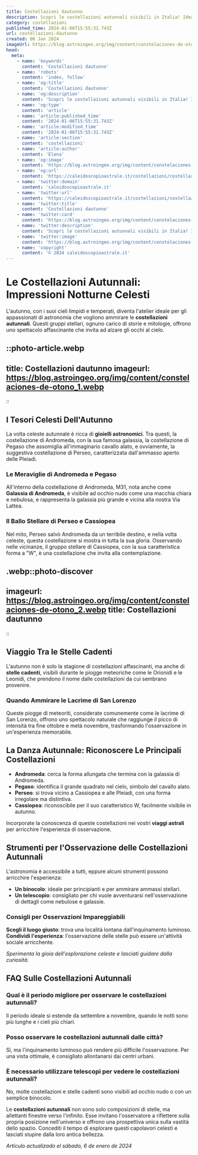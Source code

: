 ```yaml
---
title: Costellazioni dautunno
description: Scopri le costellazioni autunnali visibili in Italia! Ideale per gli appassionati di astronomia che amano osservare il cielo di stagione.
category: costellazioni
published_time: 2024-01-06T15:55:31.743Z
url: costellazioni-dautunno
created: 06 Jan 2024
imageUrl: https://blog.astroingeo.org/img/content/constelaciones-de-otono_1.webp
head:
  meta:
    - name: 'keywords'
      content: 'Costellazioni dautunno'
    - name: 'robots'
      content: 'index, follow'
    - name: 'og:title'
      content: 'Costellazioni dautunno'
    - name: 'og:description'
      content: 'Scopri le costellazioni autunnali visibili in Italia! Ideale per gli appassionati di astronomia che amano osservare il cielo di stagione.'
    - name: 'og:type'
      content: 'article'
    - name: 'article:published_time'
      content: '2024-01-06T15:55:31.743Z'
    - name: 'article:modified_time'
      content: '2024-01-06T15:55:31.743Z'
    - name: 'article:section'
      content: 'costellazioni'
    - name: 'article:author'
      content: 'Elena'
    - name: 'og:image'
      content: 'https://blog.astroingeo.org/img/content/constelaciones-de-otono_1.webp'
    - name: 'og:url'
      content: 'https://caleidoscopioastrale.it/costellazioni/costellazioni-dautunno'
    - name: 'twitter:domain'
      content: 'caleidoscopioastrale.it'
    - name: 'twitter:url'
      content: 'https://caleidoscopioastrale.it/costellazioni/costellazioni-dautunno'
    - name: 'twitter:title'
      content: 'Costellazioni dautunno'
    - name: 'twitter:card'
      content: 'https://blog.astroingeo.org/img/content/constelaciones-de-otono_1.webp'
    - name: 'twitter:description'
      content: 'Scopri le costellazioni autunnali visibili in Italia! Ideale per gli appassionati di astronomia che amano osservare il cielo di stagione.'
    - name: 'twitter:image'
      content: 'https://blog.astroingeo.org/img/content/constelaciones-de-otono_1.webp'
    - name: 'copyright'
      content: '© 2024 caleidoscopioastrale.it'
---
```

# Le Costellazioni Autunnali: Impressioni Notturne Celesti

L'autunno, con i suoi cieli limpidi e temperati, diventa l'atelier ideale per gli appassionati di astronomia che vogliono ammirare le **costellazioni autunnali**. Questi gruppi stellari, ognuno carico di storie e mitologie, offrono uno spettacolo affascinante che invita ad alzare gli occhi al cielo.

::photo-article.webp
---
title: Costellazioni dautunno
imageurl: https://blog.astroingeo.org/img/content/constelaciones-de-otono_1.webp
---
::

## I Tesori Celesti Dell'Autunno
La volta celeste autunnale è ricca di **gioielli astronomici**. Tra questi, la costellazione di Andromeda, con la sua famosa galassia, la costellazione di Pegaso che assomiglia all'immaginario cavallo alato, e ovviamente, la suggestiva costellazione di Perseo, caratterizzata dall'ammasso aperto delle Pleiadi.

### Le Meraviglie di Andromeda e Pegaso
All'interno della costellazione di Andromeda, M31, nota anche come **Galassia di Andromeda**, è visibile ad occhio nudo come una macchia chiara e nebulosa, e rappresenta la galassia più grande e vicina alla nostra Via Lattea.

### Il Ballo Stellare di Perseo e Cassiopea
Nel mito, Perseo salvò Andromeda da un terribile destino, e nella volta celeste, questa costellazione si mostra in tutta la sua gloria. Osservando nelle vicinanze, il gruppo stellare di Cassiopea, con la sua caratteristica forma a "W", è una costellazione che invita alla contemplazione.

.webp::photo-discover
---
imageurl: https://blog.astroingeo.org/img/content/constelaciones-de-otono_2.webp
title: Costellazioni dautunno
---
::

## Viaggio Tra le Stelle Cadenti
L'autunno non è solo la stagione di costellazioni affascinanti, ma anche di **stelle cadenti**, visibili durante le piogge meteoriche come le Orionidi e le Leonidi, che prendono il nome dalle costellazioni da cui sembrano provenire.

### Quando Ammirare le Lacrime di San Lorenzo
Queste piogge di meteoriti, considerate comunemente come le lacrime di San Lorenzo, offrono uno spettacolo naturale che raggiunge il picco di intensità tra fine ottobre e metà novembre, trasformando l'osservazione in un'esperienza memorabile.

## La Danza Autunnale: Riconoscere Le Principali Costellazioni

- **Andromeda**: cerca la forma allungata che termina con la galassia di Andromeda.
- **Pegaso**: identifica il grande quadrato nel cielo, simbolo del cavallo alato.
- **Perseo**: si trova vicino a Cassiopea e alle Pleiadi, con una forma irregolare ma distintiva.
- **Cassiopea**: riconoscibile per il suo caratteristico W, facilmente visibile in autunno.

Incorporate la conoscenza di queste costellazioni nei vostri **viaggi astrali** per arricchire l'esperienza di osservazione.

## Strumenti per l'Osservazione delle Costellazioni Autunnali

L'astronomia è accessibile a tutti, eppure alcuni strumenti possono arricchire l'esperienza:

- **Un binocolo**: ideale per principianti e per ammirare ammassi stellari.
- **Un telescopio**: consigliato per chi vuole avventurarsi nell'osservazione di dettagli come nebulose e galassie.

### Consigli per Osservazioni Impareggiabili

**Scegli il luogo giusto**: trova una località lontana dall'inquinamento luminoso.
**Condividi l'esperienza**: l'osservazione delle stelle può essere un'attività sociale arricchente.

_Sperimenta la gioia dell'esplorazione celeste e lasciati guidare dalla curiosità._

## FAQ Sulle Costellazioni Autunnali

### Qual è il periodo migliore per osservare le costellazioni autunnali?
Il periodo ideale si estende da settembre a novembre, quando le notti sono più lunghe e i cieli più chiari.

### Posso osservare le costellazioni autunnali dalle città?
Sì, ma l'inquinamento luminoso può rendere più difficile l'osservazione. Per una vista ottimale, è consigliato allontanarsi dai centri urbani.

### È necessario utilizzare telescopi per vedere le costellazioni autunnali?
No, molte costellazioni e stelle cadenti sono visibili ad occhio nudo o con un semplice binocolo.

Le **costellazioni autunnali** non sono solo composizioni di stelle, ma allettanti finestre verso l'infinito. Esse invitano l'osservatore a riflettere sulla propria posizione nell'universo e offrono una prospettiva unica sulla vastità dello spazio. Concediti il tempo di esplorare questi capolavori celesti e lasciati stupire dalla loro antica bellezza.

_Artículo actualizado el sábado, 6 de enero de 2024_